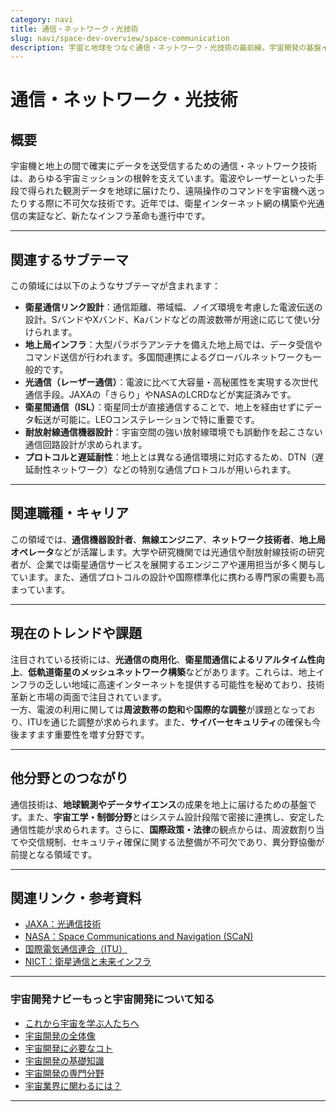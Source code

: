 ```yaml
---
category: navi
title: 通信・ネットワーク・光技術
slug: navi/space-dev-overview/space-communication
description: 宇宙と地球をつなぐ通信・ネットワーク・光技術の最前線。宇宙開発の基盤インフラを支える重要領域。
---
```


# 通信・ネットワーク・光技術

## 概要  

宇宙機と地上の間で確実にデータを送受信するための通信・ネットワーク技術は、あらゆる宇宙ミッションの根幹を支えています。電波やレーザーといった手段で得られた観測データを地球に届けたり、遠隔操作のコマンドを宇宙機へ送ったりする際に不可欠な技術です。近年では、衛星インターネット網の構築や光通信の実証など、新たなインフラ革命も進行中です。

---

## 関連するサブテーマ  

この領域には以下のようなサブテーマが含まれます：

- **衛星通信リンク設計**：通信距離、帯域幅、ノイズ環境を考慮した電波伝送の設計。SバンドやXバンド、Kaバンドなどの周波数帯が用途に応じて使い分けられます。
- **地上局インフラ**：大型パラボラアンテナを備えた地上局では、データ受信やコマンド送信が行われます。多国間連携によるグローバルネットワークも一般的です。
- **光通信（レーザー通信）**：電波に比べて大容量・高秘匿性を実現する次世代通信手段。JAXAの「きらり」やNASAのLCRDなどが実証済みです。
- **衛星間通信（ISL）**：衛星同士が直接通信することで、地上を経由せずにデータ転送が可能に。LEOコンステレーションで特に重要です。
- **耐放射線通信機器設計**：宇宙空間の強い放射線環境でも誤動作を起こさない通信回路設計が求められます。
- **プロトコルと遅延耐性**：地上とは異なる通信環境に対応するため、DTN（遅延耐性ネットワーク）などの特別な通信プロトコルが用いられます。

---

## 関連職種・キャリア  

この領域では、**通信機器設計者**、**無線エンジニア**、**ネットワーク技術者**、**地上局オペレータ**などが活躍します。大学や研究機関では光通信や耐放射線技術の研究者が、企業では衛星通信サービスを展開するエンジニアや運用担当が多く関与しています。また、通信プロトコルの設計や国際標準化に携わる専門家の需要も高まっています。

---

## 現在のトレンドや課題  

注目されている技術には、**光通信の商用化**、**衛星間通信によるリアルタイム性向上**、**低軌道衛星のメッシュネットワーク構築**などがあります。これらは、地上インフラの乏しい地域に高速インターネットを提供する可能性を秘めており、技術革新と市場の両面で注目されています。  
一方、電波の利用に関しては**周波数帯の飽和**や**国際的な調整**が課題となっており、ITUを通じた調整が求められます。また、**サイバーセキュリティ**の確保も今後ますます重要性を増す分野です。

---

## 他分野とのつながり  

通信技術は、**地球観測やデータサイエンス**の成果を地上に届けるための基盤です。また、**宇宙工学・制御分野**とはシステム設計段階で密接に連携し、安定した通信性能が求められます。さらに、**国際政策・法律**の観点からは、周波数割り当てや交信規制、セキュリティ確保に関する法整備が不可欠であり、異分野協働が前提となる領域です。

---

## 関連リンク・参考資料  

- [JAXA：光通信技術](https://www.jaxa.jp/projects/technologies/optical_com/)
- [NASA：Space Communications and Navigation (SCaN)](https://www.nasa.gov/directorates/heo/scan/)
- [国際電気通信連合（ITU）](https://www.itu.int/)
- [NICT：衛星通信と未来インフラ](https://www.nict.go.jp/)

---

### 宇宙開発ナビーもっと宇宙開発について知る
- [これから宇宙を学ぶ人たちへ](/navi/intro-to-space-dev)
- [宇宙開発の全体像](/navi/space-dev-overview)
- [宇宙開発に必要なコト](/navi/what-is-needed)
- [宇宙開発の基礎知識](/navi/basic-knowledge)
- [宇宙開発の専門分野](/navi/region-of-expertise)
- [宇宙業界に関わるには？](/navi/how-to-commit)

---
